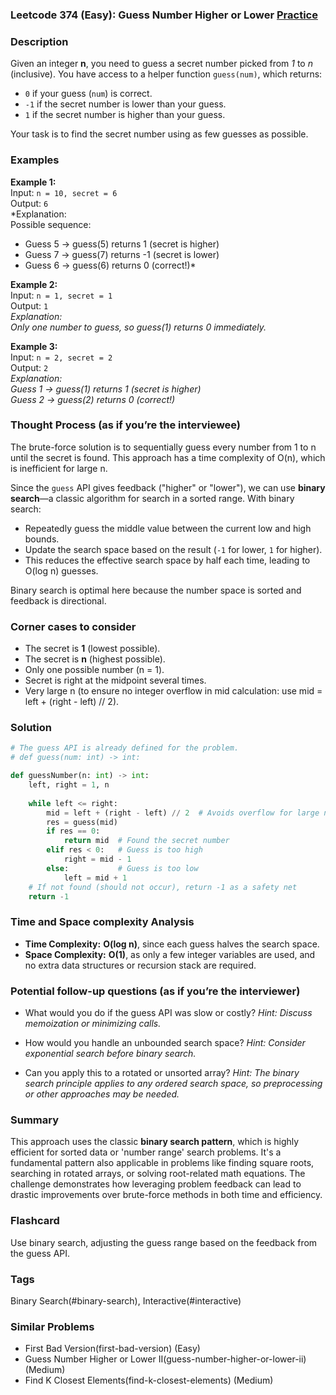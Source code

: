 ### Leetcode 374 (Easy): Guess Number Higher or Lower [Practice](https://leetcode.com/problems/guess-number-higher-or-lower)

### Description  
Given an integer **n**, you need to guess a secret number picked from *1* to *n* (inclusive). You have access to a helper function `guess(num)`, which returns:
- `0` if your guess (`num`) is correct.
- `-1` if the secret number is lower than your guess.
- `1` if the secret number is higher than your guess.

Your task is to find the secret number using as few guesses as possible.

### Examples  

**Example 1:**  
Input: `n = 10, secret = 6`  
Output: `6`  
*Explanation:  
Possible sequence:  
- Guess 5 → guess(5) returns 1 (secret is higher)  
- Guess 7 → guess(7) returns -1 (secret is lower)  
- Guess 6 → guess(6) returns 0 (correct!)*

**Example 2:**  
Input: `n = 1, secret = 1`  
Output: `1`  
*Explanation:  
Only one number to guess, so guess(1) returns 0 immediately.*

**Example 3:**  
Input: `n = 2, secret = 2`  
Output: `2`  
*Explanation:  
Guess 1 → guess(1) returns 1 (secret is higher)  
Guess 2 → guess(2) returns 0 (correct!)*

### Thought Process (as if you’re the interviewee)  

The brute-force solution is to sequentially guess every number from 1 to n until the secret is found. This approach has a time complexity of O(n), which is inefficient for large n.

Since the `guess` API gives feedback ("higher" or "lower"), we can use **binary search**—a classic algorithm for search in a sorted range. With binary search:
- Repeatedly guess the middle value between the current low and high bounds.
- Update the search space based on the result (`-1` for lower, `1` for higher).
- This reduces the effective search space by half each time, leading to O(log n) guesses.

Binary search is optimal here because the number space is sorted and feedback is directional.

### Corner cases to consider  
- The secret is **1** (lowest possible).
- The secret is **n** (highest possible).
- Only one possible number (n = 1).
- Secret is right at the midpoint several times.
- Very large n (to ensure no integer overflow in mid calculation: use mid = left + (right - left) // 2).

### Solution

```python
# The guess API is already defined for the problem.
# def guess(num: int) -> int:

def guessNumber(n: int) -> int:
    left, right = 1, n
    
    while left <= right:
        mid = left + (right - left) // 2  # Avoids overflow for large n
        res = guess(mid)
        if res == 0:
            return mid  # Found the secret number
        elif res < 0:   # Guess is too high
            right = mid - 1
        else:           # Guess is too low
            left = mid + 1
    # If not found (should not occur), return -1 as a safety net
    return -1
```

### Time and Space complexity Analysis  

- **Time Complexity:** **O(log n)**, since each guess halves the search space.
- **Space Complexity:** **O(1)**, as only a few integer variables are used, and no extra data structures or recursion stack are required.

### Potential follow-up questions (as if you’re the interviewer)  

- What would you do if the guess API was slow or costly?
  *Hint: Discuss memoization or minimizing calls.*

- How would you handle an unbounded search space?
  *Hint: Consider exponential search before binary search.*

- Can you apply this to a rotated or unsorted array?
  *Hint: The binary search principle applies to any ordered search space, so preprocessing or other approaches may be needed.*

### Summary
This approach uses the classic **binary search pattern**, which is highly efficient for sorted data or 'number range' search problems. It's a fundamental pattern also applicable in problems like finding square roots, searching in rotated arrays, or solving root-related math equations. The challenge demonstrates how leveraging problem feedback can lead to drastic improvements over brute-force methods in both time and efficiency.


### Flashcard
Use binary search, adjusting the guess range based on the feedback from the guess API.

### Tags
Binary Search(#binary-search), Interactive(#interactive)

### Similar Problems
- First Bad Version(first-bad-version) (Easy)
- Guess Number Higher or Lower II(guess-number-higher-or-lower-ii) (Medium)
- Find K Closest Elements(find-k-closest-elements) (Medium)